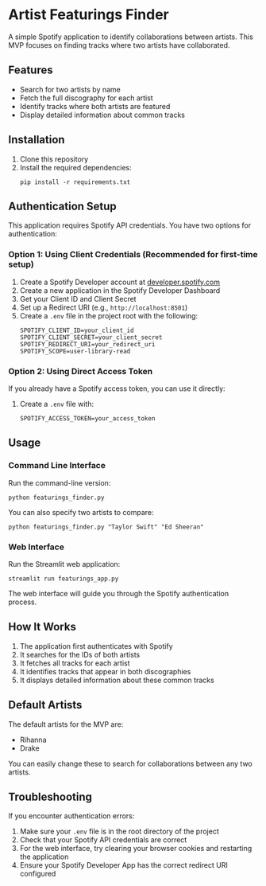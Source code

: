 # Artist Featurings Finder

A simple Spotify application to identify collaborations between artists. This MVP focuses on finding tracks where two artists have collaborated.

## Features

- Search for two artists by name
- Fetch the full discography for each artist
- Identify tracks where both artists are featured
- Display detailed information about common tracks

## Installation

1. Clone this repository
2. Install the required dependencies:
   ```
   pip install -r requirements.txt
   ```

## Authentication Setup

This application requires Spotify API credentials. You have two options for authentication:

### Option 1: Using Client Credentials (Recommended for first-time setup)

1. Create a Spotify Developer account at [developer.spotify.com](https://developer.spotify.com/)
2. Create a new application in the Spotify Developer Dashboard
3. Get your Client ID and Client Secret
4. Set up a Redirect URI (e.g., `http://localhost:8501`)
5. Create a `.env` file in the project root with the following:
   ```
   SPOTIFY_CLIENT_ID=your_client_id
   SPOTIFY_CLIENT_SECRET=your_client_secret
   SPOTIFY_REDIRECT_URI=your_redirect_uri
   SPOTIFY_SCOPE=user-library-read
   ```

### Option 2: Using Direct Access Token

If you already have a Spotify access token, you can use it directly:
1. Create a `.env` file with:
   ```
   SPOTIFY_ACCESS_TOKEN=your_access_token
   ```

## Usage

### Command Line Interface

Run the command-line version:

```
python featurings_finder.py
```

You can also specify two artists to compare:

```
python featurings_finder.py "Taylor Swift" "Ed Sheeran"
```

### Web Interface

Run the Streamlit web application:

```
streamlit run featurings_app.py
```

The web interface will guide you through the Spotify authentication process.

## How It Works

1. The application first authenticates with Spotify
2. It searches for the IDs of both artists
3. It fetches all tracks for each artist
4. It identifies tracks that appear in both discographies
5. It displays detailed information about these common tracks

## Default Artists

The default artists for the MVP are:
- Rihanna
- Drake

You can easily change these to search for collaborations between any two artists.

## Troubleshooting

If you encounter authentication errors:

1. Make sure your `.env` file is in the root directory of the project
2. Check that your Spotify API credentials are correct
3. For the web interface, try clearing your browser cookies and restarting the application
4. Ensure your Spotify Developer App has the correct redirect URI configured
